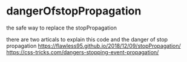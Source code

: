 # dangerOfstopPropagation
the safe way to replace the stopPropagation

there are two articals to explain this code and the danger of stop propagation
https://flawless95.github.io/2018/12/09/stopPropagation/
https://css-tricks.com/dangers-stopping-event-propagation/
